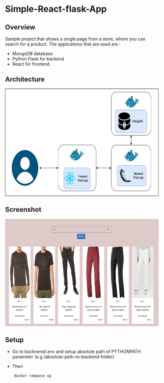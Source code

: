 # Simple-React-flask-App

## Overview

Sample project that shows a single page from a store, where you can search for a product.
The applications that are used are :
-   MongoDB database
-   Python Flask for backend
-   React for frontend.

## Architecture
<img src="./docs/diagram.png" width="500" height="350">

## Screenshot
<img src="./docs/screenshot2.png" width="500" height="350">

## Setup

- Go to backnend/.env and setup absolute path of PYTHONPATH parameter
  (e.g /absolute-path-to-backend-folder)

- Then
```bash
    docker compose up
```